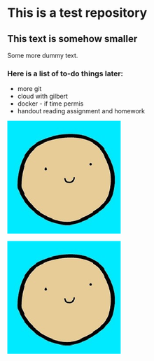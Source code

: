 # This is a test repository

## This text is somehow smaller

Some more dummy text.

### Here is a list of to-do things later:

* more git
* cloud with gilbert
* docker - if time permis
* handout reading assignment and homework

![](profile.jpg)

![](https://raw.githubusercontent.com/leepingchloe/NUS-test-210111/main/profile.jpg)


